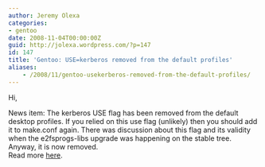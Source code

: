 ```yaml
---
author: Jeremy Olexa
categories:
- gentoo
date: 2008-11-04T00:00:00Z
guid: http://jolexa.wordpress.com/?p=147
id: 147
title: 'Gentoo: USE=kerberos removed from the default profiles'
aliases:
    - /2008/11/gentoo-usekerberos-removed-from-the-default-profiles/
---
```


Hi,

News item: The kerberos USE flag has been removed from the default desktop profiles. If you relied on this use flag (unlikely) then you should add it to make.conf again. There was discussion about this flag and its validity when the e2fsprogs-libs upgrade was happening on the stable tree. Anyway, it is now removed.  
Read more [here][1].

 [1]: http://archives.gentoo.org/gentoo-dev/msg_dff704cd21b8b72dca61a4f16363502f.xml